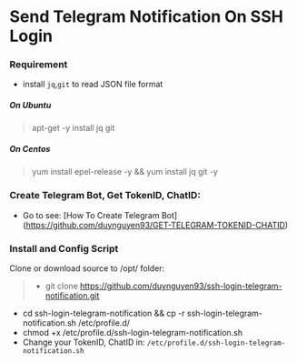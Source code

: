 # Send Telegram Notification On SSH Login

### Requirement
- install `jq`,`git` to read JSON file format

##### On Ubuntu
> apt-get -y install jq git
>

##### On Centos
> yum install epel-release -y && yum install jq git -y
>

### Create Telegram Bot, Get TokenID, ChatID:
- Go to see: [How To Create Telegram Bot] (https://github.com/duynguyen93/GET-TELEGRAM-TOKENID-CHATID)


### Install and Config Script
Clone or download source to /opt/ folder:

> - git clone https://github.com/duynguyen93/ssh-login-telegram-notification.git
- cd ssh-login-telegram-notification && cp -r ssh-login-telegram-notification.sh /etc/profile.d/
- chmod +x /etc/profile.d/ssh-login-telegram-notification.sh
- Change your TokenID, ChatID in: `/etc/profile.d/ssh-login-telegram-notification.sh`
>

